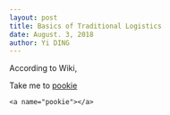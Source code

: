 ```yaml
---
layout: post
title: Basics of Traditional Logistics
date: August. 3, 2018
author: Yi DING
---
```


According to Wiki,


Take me to [pookie](#pookie)

```
<a name="pookie"></a>
```
